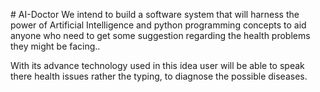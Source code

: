 #   A I - D o c t o r 
We intend to build a software system that will harness the power of Artificial Intelligence and python programming concepts to aid anyone who need to get some suggestion regarding the health problems they might be facing..

With its advance technology used in this idea user will be able to speak there health issues rather the typing, to diagnose the possible diseases.    

 
